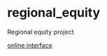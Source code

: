 # regional_equity
Regional equity project


[online interface](https://exchange.iseesystems.com/public/psh/hei-demo/index.html#page1)

